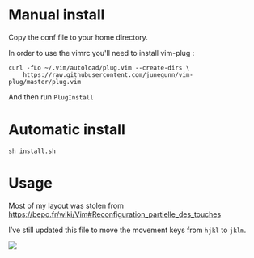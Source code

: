 # Manual install

Copy the conf file to your home directory.

In order to use the vimrc you'll need to install vim-plug :
```
curl -fLo ~/.vim/autoload/plug.vim --create-dirs \
    https://raw.githubusercontent.com/junegunn/vim-plug/master/plug.vim
```

And then run `PlugInstall`

# Automatic install
```
sh install.sh
```

# Usage

Most of my layout was stolen from https://bepo.fr/wiki/Vim#Reconfiguration_partielle_des_touches

I’ve still updated this file to move the movement keys from `hjkl` to `jklm`.

![](bepo.pn)
